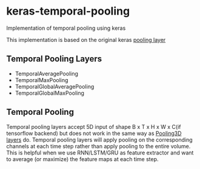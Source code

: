 # keras-temporal-pooling
Implementation of temporal pooling using keras

This implementation is based on the original keras [pooling layer](https://github.com/fchollet/keras/blob/master/keras/layers/pooling.py)

## Temporal Pooling Layers 
- TemporalAveragePooling
- TemporalMaxPooling
- TemporalGlobalAveragePooling
- TemporalGlobalMaxPooling

## Temporal Pooling
Temporal pooling layers accept 5D input of shape B x T x H x W x C(if tensorflow backend) but does not work in the same way as [Pooling3D layers](https://github.com/fchollet/keras/blob/master/keras/layers/pooling.py#L275) do. Temporal pooling layers will apply pooling on the corresponding channels at each time step rather than apply pooling to the entire volume. This is helpful when we use RNN/LSTM/GRU as feature extractor and want to average (or maximize) the feature maps at each time step.
